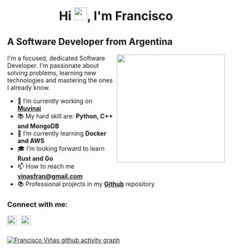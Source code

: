 <h1 align="center">Hi <img src="https://raw.githubusercontent.com/verma-anushka/verma-anushka/master/gifs/wave.gif" width="30px">, I'm Francisco</h1>

## A Software Developer from Argentina

<img align='right' src="https://media3.giphy.com/media/L8K62iTDkzGX6/giphy.gif" width="250">

I'm a focused, dedicated Software Developer. I'm passionate about solving problems, learning new technologies and mastering the ones I already know.

- 🔭 I’m currently working on [**Muvinai**](https://www.muvinai.com/)
- 📚  My hard skill are: **Python, C++ and MongoDB**
- 🌱 I’m currently learning **Docker and AWS**
- 🎓 I’m looking forward to learn **Rust and Go**
- 📫 How to reach me **vinasfran@gmail.com**
- 📚 Professional projects in my [**Github**](https://github.com/franvinas) repository 

### Connect with me:

[<img align="left" alt="codeSTACKr | LinkedIn" width="22px" style="margin-right:10px;" src="https://cdn.simpleicons.org/linkedin/1cadfb" />][linkedin]
[<img align="left" alt="codeSTACKr | Twitter" width="22px" style="margin-right:10px;" src="https://cdn.simpleicons.org/gmail/1cadfb" />][gmail]


[linkedin]: https://www.linkedin.com/in/francisco-v
[gmail]: mailto:vinasfran@gmail.com

<br />
<br />

[![Francisco Viñas github activity graph](https://github-readme-activity-graph.vercel.app/graph?username=franvinas&bg_color=0f2d3d&color=1cadfb&line=1cadfb&point=1cadfb&area=true&hide_border=true%22)](https://github.com/franvinas)
<!-- ![Anurag's GitHub stats](https://github-readme-stats.vercel.app/api?username=franvinas&count_private=true)
![Top Langs](https://github-readme-stats.vercel.app/api/top-langs/?username=franvinas&layout=compact&angs_count=8) -->
